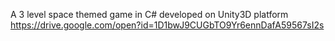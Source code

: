 A 3 level space themed game in C# developed on Unity3D platform
https://drive.google.com/open?id=1D1bwJ9CUGbTO9Yr6ennDafA59567sI2s
